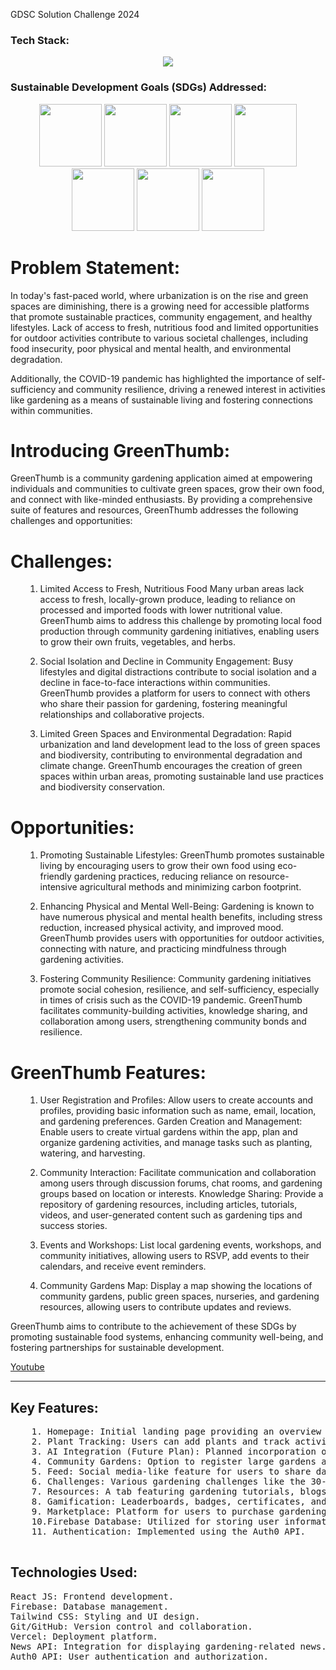 <div>
  <p>GDSC Solution Challenge 2024</p>
<h3>Tech Stack:</h3>
<div align='center'>
<img src="https://skillicons.dev/icons?i=react,tailwind,git,github,js,vercel" />
</div>
  <h3>Sustainable Development Goals (SDGs) Addressed:</h3>
<div align='center'>
  <img src="https://github.com/vaishnavi-3969/Green-Thumb-Community/assets/80088403/1061b91a-4b5d-4a1e-921d-c58c4cd7fac7" width="100px"/>
  <img src ="https://github.com/vaishnavi-3969/Green-Thumb-Community/assets/80088403/59e36130-0eb8-4558-ba1f-20bc6fd76a4b" width="100px"/>
  <img src = "https://github.com/vaishnavi-3969/Green-Thumb-Community/assets/80088403/27722dab-024c-4a89-b193-1f506369b2d3" width="100px"/>
  <img src = "https://github.com/vaishnavi-3969/Green-Thumb-Community/assets/80088403/2e1b0ac9-5c54-4a9b-801d-446acc7e2717" width="100px"/>
  <img src = "https://github.com/vaishnavi-3969/Green-Thumb-Community/assets/80088403/2d06a90b-19e2-4480-a1d3-d426e35ef23d" width="100px"/>
  <img src="https://github.com/vaishnavi-3969/Green-Thumb-Community/assets/80088403/6ecac3af-bcc3-4eb9-8632-efae8fbc5cfd" width="100px"/>
  <img src = "https://github.com/vaishnavi-3969/Green-Thumb-Community/assets/80088403/6141d7ac-d9b8-4f05-aff5-fb4100bd3ca1" width="100px"/>

</div>

<h1>Problem Statement:</h1>
<p>In today's fast-paced world, where urbanization is on the rise and green spaces are diminishing, there is a growing need for accessible platforms that promote sustainable practices, community engagement, and healthy lifestyles. Lack of access to fresh, nutritious food and limited opportunities for outdoor activities contribute to various societal challenges, including food insecurity, poor physical and mental health, and environmental degradation.

Additionally, the COVID-19 pandemic has highlighted the importance of self-sufficiency and community resilience, driving a renewed interest in activities like gardening as a means of sustainable living and fostering connections within communities.
</p>

<h1>Introducing GreenThumb:</h1>
GreenThumb is a community gardening application aimed at empowering individuals and communities to cultivate green spaces, grow their own food, and connect with like-minded enthusiasts. By providing a comprehensive suite of features and resources, GreenThumb addresses the following challenges and opportunities:

<h1>Challenges:</h1>
<ul>

  1. Limited Access to Fresh, Nutritious Food
Many urban areas lack access to fresh, locally-grown produce, leading to reliance on processed and imported foods with lower nutritional value.
GreenThumb aims to address this challenge by promoting local food production through community gardening initiatives, enabling users to grow their own fruits, vegetables, and herbs.

  2. Social Isolation and Decline in Community Engagement:
Busy lifestyles and digital distractions contribute to social isolation and a decline in face-to-face interactions within communities.
GreenThumb provides a platform for users to connect with others who share their passion for gardening, fostering meaningful relationships and collaborative projects.

3. Limited Green Spaces and Environmental Degradation:
Rapid urbanization and land development lead to the loss of green spaces and biodiversity, contributing to environmental degradation and climate change.
GreenThumb encourages the creation of green spaces within urban areas, promoting sustainable land use practices and biodiversity conservation.

</ul>
<h1>Opportunities:</h1>
<ul>
  
  1. Promoting Sustainable Lifestyles:
GreenThumb promotes sustainable living by encouraging users to grow their own food using eco-friendly gardening practices, reducing reliance on resource-intensive agricultural methods and minimizing carbon footprint.
  
  2. Enhancing Physical and Mental Well-Being:
Gardening is known to have numerous physical and mental health benefits, including stress reduction, increased physical activity, and improved mood.
GreenThumb provides users with opportunities for outdoor activities, connecting with nature, and practicing mindfulness through gardening activities.
  
  3. Fostering Community Resilience:
Community gardening initiatives promote social cohesion, resilience, and self-sufficiency, especially in times of crisis such as the COVID-19 pandemic.
GreenThumb facilitates community-building activities, knowledge sharing, and collaboration among users, strengthening community bonds and resilience.

</ul>
<h1>GreenThumb Features:</h1>
<ul>
  
  1. User Registration and Profiles: Allow users to create accounts and profiles, providing basic information such as name, email, location, and gardening preferences.
Garden Creation and Management: Enable users to create virtual gardens within the app, plan and organize gardening activities, and manage tasks such as planting, watering, and harvesting.

  2. Community Interaction: Facilitate communication and collaboration among users through discussion forums, chat rooms, and gardening groups based on location or interests.
Knowledge Sharing: Provide a repository of gardening resources, including articles, tutorials, videos, and user-generated content such as gardening tips and success stories.

3. Events and Workshops: List local gardening events, workshops, and community initiatives, allowing users to RSVP, add events to their calendars, and receive event reminders.

4. Community Gardens Map: Display a map showing the locations of community gardens, public green spaces, nurseries, and gardening resources, allowing users to contribute updates and reviews.

</ul>

GreenThumb aims to contribute to the achievement of these SDGs by promoting sustainable food systems, enhancing community well-being, and fostering partnerships for sustainable development.
<div>
  <a href="https://youtu.be/8L2164F_9CA">Youtube</a>
</div>
<hr/>
<div>
  <h2>Key Features:</h2>
  <pre>
    1. Homepage: Initial landing page providing an overview of the platform.
    2. Plant Tracking: Users can add plants and track activities like watering and maturing.
    3. AI Integration (Future Plan): Planned incorporation of AI to provide recommendations based on uploaded plant images.
    4. Community Gardens: Option to register large gardens as community gardens for volunteer assistance, with Google Maps integration.
    5. Feed: Social media-like feature for users to share daily updates on gardening activities.
    6. Challenges: Various gardening challenges like the 30-day watering challenge, seeding starter challenge, etc.
    7. Resources: A tab featuring gardening tutorials, blogs, and news sourced from the News API.
    8. Gamification: Leaderboards, badges, certificates, and streaks to engage users and encourage activity.
    9. Marketplace: Platform for users to purchase gardening materials such as shovels, seeds, and plants
    10.Firebase Database: Utilized for storing user information in profiles.
    11. Authentication: Implemented using the Auth0 API.
    </pre>
<h2>Technologies Used:</h2>
<pre>
React JS: Frontend development.
Firebase: Database management.
Tailwind CSS: Styling and UI design.
Git/GitHub: Version control and collaboration.
Vercel: Deployment platform.
News API: Integration for displaying gardening-related news.
Auth0 API: User authentication and authorization.
</pre>
</div>
</div>
